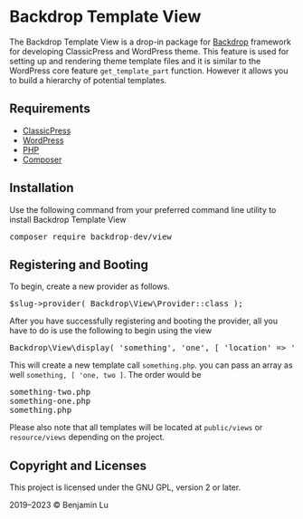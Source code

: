 # Backdrop Template View
The Backdrop Template View is a drop-in package for [Backdrop](https://github.com/benlumia007/backdrop) framework for developing ClassicPress and WordPress theme. This feature is used for setting up and rendering theme template files and it is similar to the WordPress core feature `get_template_part` function. However it allows you to build a hierarchy of potential templates.

## Requirements
* [ClassicPress](https://www.classicpress.net)
* [WordPress](https://wordpress.org)
* [PHP](https://www.php.net/releases/7_1_33.php)
* [Composer](https://getcomposer.org)

## Installation
Use the following command from your preferred command line utility to install Backdrop Template View
<pre>
composer require backdrop-dev/view
</pre>

## Registering and Booting
To begin, create a new provider as follows.
<pre>
$slug->provider( Backdrop\View\Provider::class );
</pre>

After you have successfully registering and booting the provider, all you have to do is use the following to begin using the view
<pre>
Backdrop\View\display( 'something', 'one', [ 'location' => 'data' ] );
</pre>

This will create a new template call `something.php`. you can pass an array as well `something, [ 'one, two ]`. The order would be
<pre>
something-two.php
something-one.php
something.php
</pre>

Please also note that all templates will be located at `public/views` or `resource/views` depending on the project.

## Copyright and Licenses
This project is licensed under the GNU GPL, version 2 or later.

2019–2023 © Benjamin Lu
